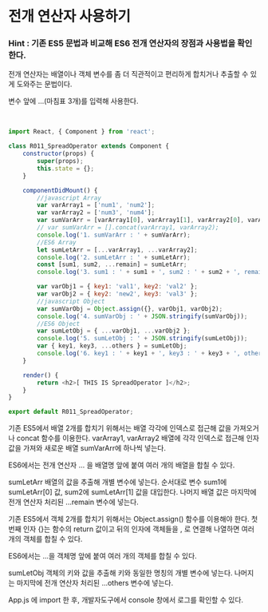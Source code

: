 # 전개 연산자 사용하기

### Hint : 기존 ES5 문법과 비교해 ES6 전개 연산자의 장점과 사용법을 확인한다.

전개 연산자는 배열이나 객체 변수를 좀 더 직관적이고 편리하게 합치거나 추출할 수 있게 도와주는 문법이다.

변수 앞에 ...(마침표 3개)를 입력해 사용한다.

<br>

```js
import React, { Component } from 'react';

class R011_SpreadOperator extends Component {
    constructor(props) {
        super(props);
        this.state = {};
    }

    componentDidMount() {
        //javascript Array
        var varArray1 = ['num1', 'num2'];
        var varArray2 = ['num3', 'num4'];
        var sumVarArr = [varArray1[0], varArray1[1], varArray2[0], varArray2[1]];
        // var sumVarArr = [].concat(varArray1, varArray2);
        console.log('1. sumVarArr : ' + sumVarArr);
        //ES6 Array
        let sumLetArr = [...varArray1, ...varArray2];
        console.log('2. sumLetArr : ' + sumLetArr);
        const [sum1, sum2, ...remain] = sumLetArr;
        console.log('3. sum1 : ' + sum1 + ', sum2 : ' + sum2 + ', remain : ' + remain);

        var varObj1 = { key1: 'val1', key2: 'val2' };
        var varObj2 = { key2: 'new2', key3: 'val3' };
        //javascript Object
        var sumVarObj = Object.assign({}, varObj1, varObj2);
        console.log('4. sumVarObj : ' + JSON.stringify(sumVarObj));
        //ES6 Object
        var sumLetObj = { ...varObj1, ...varObj2 };
        console.log('5. sumLetObj : ' + JSON.stringify(sumLetObj));
        var { key1, key3, ...others } = sumLetObj;
        console.log('6. key1 : ' + key1 + ', key3 : ' + key3 + ', others : ' + JSON.stringify(others));
    }

    render() {
        return <h2>[ THIS IS SpreadOperator ]</h2>;
    }
}

export default R011_SpreadOperator;
```

기존 ES5에서 배열 2개를 합치기 위해서는 배열 각각에 인덱스로 접근해 값을 가져오거나 concat 함수를 이용한다. varArray1, varArray2 배열에 각각 인덱스로 접근해 인자값을 가져와 새로운 배열 sumVarArr에 하나씩 넣는다.

ES6에서는 전개 연산자 ... 을 배열명 앞에 붙여 여러 개의 배열을 합칠 수 있다.

sumLetArr 배열의 값을 추출해 개별 변수에 넣는다. 순서대로 변수 sum1에 sumLetArr[0] 값, sum2에 sumLetArr[1] 값을 대입한다. 나머지 배열 값은 마지막에 전개 연산자 처리된 ...remain 변수에 넣는다.

기존 ES5에서 객체 2개를 합치기 위해서는 Object.assign() 함수를 이용해야 한다. 첫 번째 인자 {}는 함수의 return 값이고 뒤의 인자에 객체들을 , 로 연결해 나열하면 여러 개의 객체를 합칠 수 있다.

ES6에서는 ...을 객체명 앞에 붙여 여러 개의 객체를 합칠 수 있다.

sumLetObj 객체의 키와 값을 추출해 키와 동일한 명칭의 개별 변수에 넣는다. 나머지는 마지막에 전개 연산자 처리된 ...others 변수에 넣는다.

App.js 에 import 한 후, 개발자도구에서 console 창에서 로그를 확인할 수 있다.
